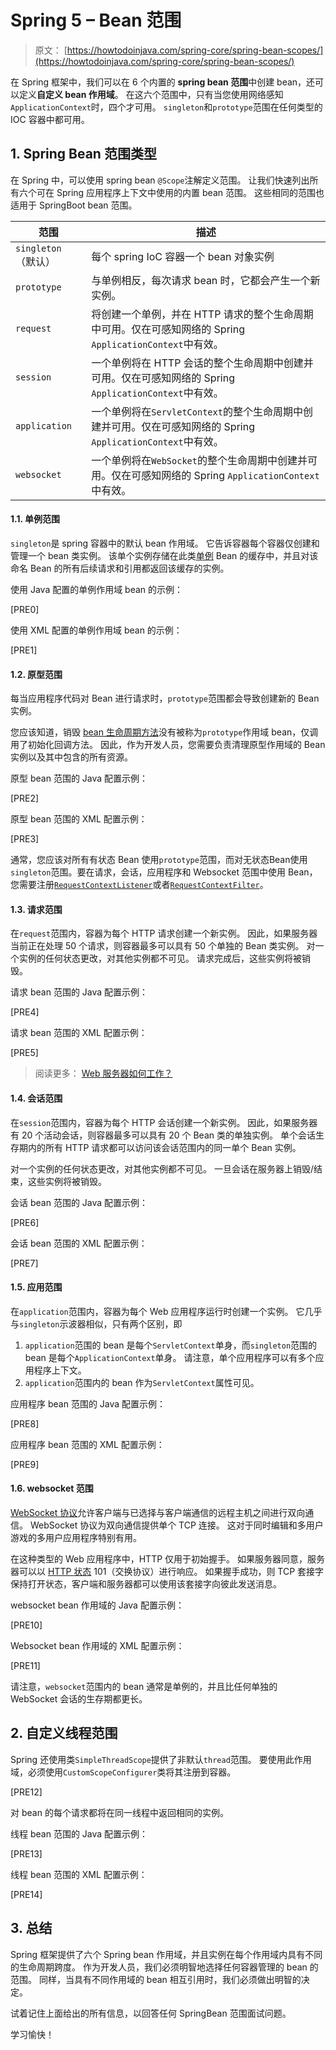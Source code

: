# Spring 5 – Bean 范围

> 原文： [https://howtodoinjava.com/spring-core/spring-bean-scopes/](https://howtodoinjava.com/spring-core/spring-bean-scopes/)

在 Spring 框架中，我们可以在 6 个内置的 **spring bean 范围**中创建 bean，还可以定义**自定义 bean 作用域**。 在这六个范围中，只有当您使用网络感知`ApplicationContext`时，四个才可用。 `singleton`和`prototype`范围在任何类型的 IOC 容器中都可用。

## 1\. Spring Bean 范围类型

在 Spring 中，可以使用 spring bean `@Scope`注解定义范围。 让我们快速列出所有六个可在 Spring 应用程序上下文中使用的内置 bean 范围。 这些相同的范围也适用于 SpringBoot bean 范围。

| 范围 | 描述 |
| --- | --- |
| `singleton`（默认） | 每个 spring IoC 容器一个 bean 对象实例 |
| `prototype` | 与单例相反，每次请求 bean 时，它都会产生一个新实例。 |
| `request` | 将创建一个单例，并在 HTTP 请求的整个生命周期中可用。仅在可感知网络的 Spring `ApplicationContext`中有效。 |
| `session` | 一个单例将在 HTTP 会话的整个生命周期中创建并可用。仅在可感知网络的 Spring `ApplicationContext`中有效。 |
| `application` | 一个单例将在`ServletContext`的整个生命周期中创建并可用。仅在可感知网络的 Spring `ApplicationContext`中有效。 |
| `websocket` | 一个单例将在`WebSocket`的整个生命周期中创建并可用。仅在可感知网络的 Spring `ApplicationContext`中有效。 |

#### 1.1. 单例范围

`singleton`是 spring 容器中的默认 bean 作用域。 它告诉容器每个容器仅创建和管理一个 bean 类实例。 该单个实例存储在此类[单例](https://howtodoinjava.com/design-patterns/creational/singleton-design-pattern-in-java/) Bean 的缓存中，并且对该命名 Bean 的所有后续请求和引用都返回该缓存的实例。

使用 Java 配置的单例作用域 bean 的示例：

[PRE0]

使用 XML 配置的单例作用域 bean 的示例：

[PRE1]

#### 1.2. 原型范围

每当应用程序代码对 Bean 进行请求时，`prototype`范围都会导致创建新的 Bean 实例。

您应该知道，销毁 [bean 生命周期方法](https://howtodoinjava.com/spring/spring-core/spring-bean-life-cycle/)没有被称为`prototype`作用域 bean，仅调用了初始化回调方法。 因此，作为开发人员，您需要负责清理原型作用域的 Bean 实例以及其中包含的所有资源。

原型 bean 范围的 Java 配置示例：

[PRE2]

原型 bean 范围的 XML 配置示例：

[PRE3]

通常，您应该对所有有状态 Bean 使用`prototype`范围，而对无状态Bean使用`singleton`范围。要在请求，会话，应用程序和 Websocket 范围中使用 Bean，您需要注册[`RequestContextListener`](https://docs.spring.io/spring-framework/docs/current/javadoc-api/org/springframework/web/context/request/RequestContextListener.html)或者[`RequestContextFilter`](https://docs.spring.io/spring-framework/docs/current/javadoc-api/org/springframework/web/filter/RequestContextFilter.html)。

#### 1.3. 请求范围

在`request`范围内，容器为每个 HTTP 请求创建一个新实例。 因此，如果服务器当前正在处理 50 个请求，则容器最多可以具有 50 个单独的 Bean 类实例。 对一个实例的任何状态更改，对其他实例都不可见。 请求完成后，这些实例将被销毁。

请求 bean 范围的 Java 配置示例：

[PRE4]

请求 bean 范围的 XML 配置示例：

[PRE5]

> 阅读更多： [Web 服务器如何工作？](https://howtodoinjava.com/server/tomcat/a-birds-eye-view-on-how-web-servers-work/)

#### 1.4. 会话范围

在`session`范围内，容器为每个 HTTP 会话创建一个新实例。 因此，如果服务器有 20 个活动会话，则容器最多可以具有 20 个 Bean 类的单独实例。 单个会话生存期内的所有 HTTP 请求都可以访问该会话范围内的同一单个 Bean 实例。

对一个实例的任何状态更改，对其他实例都不可见。 一旦会话在服务器上销毁/结束，这些实例将被销毁。

会话 bean 范围的 Java 配置示例：

[PRE6]

会话 bean 范围的 XML 配置示例：

[PRE7]

#### 1.5. 应用范围

在`application`范围内，容器为每个 Web 应用程序运行时创建一个实例。 它几乎与`singleton`示波器相似，只有两个区别，即

1.  `application`范围的 bean 是每个`ServletContext`单身，而`singleton`范围的 bean 是每个`ApplicationContext`单身。 请注意，单个应用程序可以有多个应用程序上下文。
2.  `application`范围内的 bean 作为`ServletContext`属性可见。

应用程序 bean 范围的 Java 配置示例：

[PRE8]

应用程序 bean 范围的 XML 配置示例：

[PRE9]

#### 1.6. websocket 范围

[WebSocket 协议](https://tools.ietf.org/html/rfc6455)允许客户端与已选择与客户端通信的远程主机之间进行双向通信。 WebSocket 协议为双向通信提供单个 TCP 连接。 这对于同时编辑和多用户游戏的多用户应用程序特别有用。

在这种类型的 Web 应用程序中，HTTP 仅用于初始握手。 如果服务器同意，服务器可以以 [HTTP 状态](https://restfulapi.net/http-status-codes/) 101（交换协议）进行响应。 如果握手成功，则 TCP 套接字保持打开状态，客户端和服务器都可以使用该套接字向彼此发送消息。

websocket bean 作用域的 Java 配置示例：

[PRE10]

Websocket bean 作用域的 XML 配置示例：

[PRE11]

请注意，`websocket`范围内的 bean 通常是单例的，并且比任何单独的 WebSocket 会话的生存期都更长。

## 2\. 自定义线程范围

Spring 还使用类`SimpleThreadScope`提供了非默认`thread`范围。 要使用此作用域，必须使用`CustomScopeConfigurer`类将其注册到容器。

[PRE12]

对 bean 的每个请求都将在同一线程中返回相同的实例。

线程 bean 范围的 Java 配置示例：

[PRE13]

线程 bean 范围的 XML 配置示例：

[PRE14]

## 3\. 总结

Spring 框架提供了六个 Spring bean 作用域，并且实例在每个作用域内具有不同的生命周期跨度。 作为开发人员，我们必须明智地选择任何容器管理的 bean 的范围。 同样，当具有不同作用域的 bean 相互引用时，我们必须做出明智的决定。

试着记住上面给出的所有信息，以回答任何 SpringBean 范围面试问题。

学习愉快！